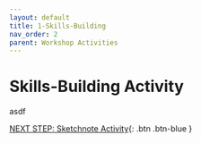 ```yaml
---
layout: default
title: 1-Skills-Building
nav_order: 2
parent: Workshop Activities
---
```


# Skills-Building Activity

asdf

[NEXT STEP: Sketchnote Activity](act-2.html){: .btn .btn-blue }
